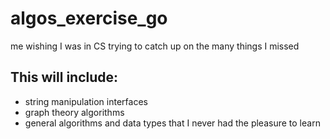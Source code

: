 # algos_exercise_go
me wishing I was in CS trying to catch up on the many things I missed


This will include:
------------------
- string manipulation interfaces
- graph theory algorithms
- general algorithms and data types that I never had the pleasure to learn
